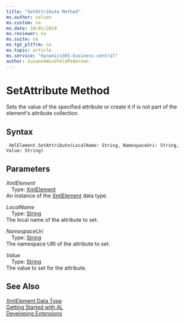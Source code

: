 ```yaml
---
title: "SetAttribute Method"
ms.author: solsen
ms.custom: na
ms.date: 10/01/2019
ms.reviewer: na
ms.suite: na
ms.tgt_pltfrm: na
ms.topic: article
ms.service: "dynamics365-business-central"
author: SusanneWindfeldPedersen
---
```

[//]: # (START>DO_NOT_EDIT)
[//]: # (IMPORTANT:Do not edit any of the content between here and the END>DO_NOT_EDIT.)
[//]: # (Any modifications should be made in the .xml files in the ModernDev repo.)
# SetAttribute Method
Sets the value of the specified attribute or create it if is not part of the element's attribute collection.


## Syntax
```
 XmlElement.SetAttribute(LocalName: String, NamespaceUri: String, Value: String)
```
## Parameters
*XmlElement*  
&emsp;Type: [XmlElement](xmlelement-data-type.md)  
An instance of the [XmlElement](xmlelement-data-type.md) data type.  

*LocalName*  
&emsp;Type: [String](../string/string-data-type.md)  
The local name of the attribute to set.
        
*NamespaceUri*  
&emsp;Type: [String](../string/string-data-type.md)  
The namespace URI of the attribute to set.
        
*Value*  
&emsp;Type: [String](../string/string-data-type.md)  
The value to set for the attribute.  



[//]: # (IMPORTANT: END>DO_NOT_EDIT)
## See Also
[XmlElement Data Type](xmlelement-data-type.md)  
[Getting Started with AL](../../devenv-get-started.md)  
[Developing Extensions](../../devenv-dev-overview.md)